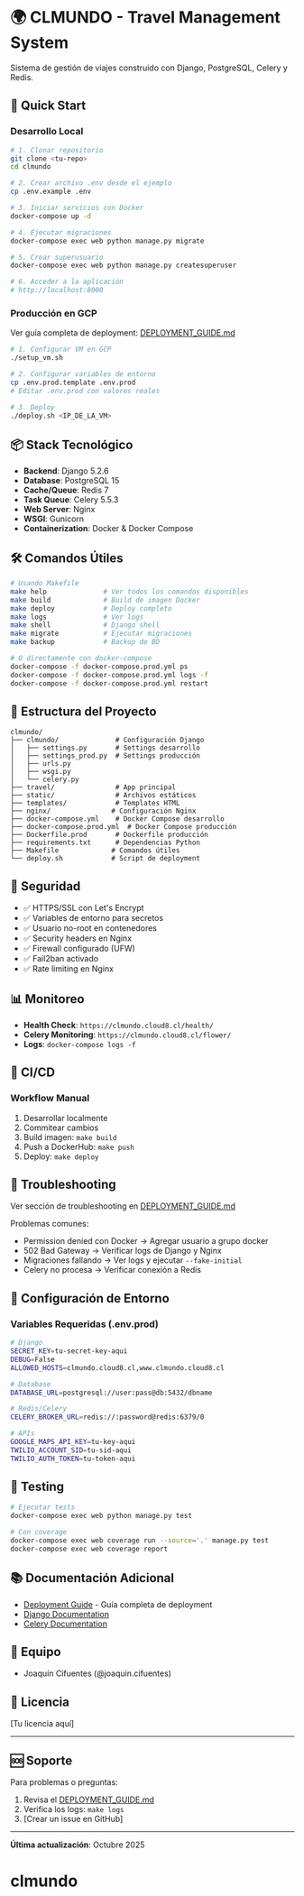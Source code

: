 # 🌍 CLMUNDO - Travel Management System

Sistema de gestión de viajes construido con Django, PostgreSQL, Celery y Redis.

## 🚀 Quick Start

### Desarrollo Local

```bash
# 1. Clonar repositorio
git clone <tu-repo>
cd clmundo

# 2. Crear archivo .env desde el ejemplo
cp .env.example .env

# 3. Iniciar servicios con Docker
docker-compose up -d

# 4. Ejecutar migraciones
docker-compose exec web python manage.py migrate

# 5. Crear superusuario
docker-compose exec web python manage.py createsuperuser

# 6. Acceder a la aplicación
# http://localhost:8000
```

### Producción en GCP

Ver guía completa de deployment: [DEPLOYMENT_GUIDE.md](DEPLOYMENT_GUIDE.md)

```bash
# 1. Configurar VM en GCP
./setup_vm.sh

# 2. Configurar variables de entorno
cp .env.prod.template .env.prod
# Editar .env.prod con valores reales

# 3. Deploy
./deploy.sh <IP_DE_LA_VM>
```

## 📦 Stack Tecnológico

- **Backend**: Django 5.2.6
- **Database**: PostgreSQL 15
- **Cache/Queue**: Redis 7
- **Task Queue**: Celery 5.5.3
- **Web Server**: Nginx
- **WSGI**: Gunicorn
- **Containerization**: Docker & Docker Compose

## 🛠️ Comandos Útiles

```bash
# Usando Makefile
make help              # Ver todos los comandos disponibles
make build             # Build de imagen Docker
make deploy            # Deploy completo
make logs              # Ver logs
make shell             # Django shell
make migrate           # Ejecutar migraciones
make backup            # Backup de BD

# O directamente con docker-compose
docker-compose -f docker-compose.prod.yml ps
docker-compose -f docker-compose.prod.yml logs -f
docker-compose -f docker-compose.prod.yml restart
```

## 📁 Estructura del Proyecto

```
clmundo/
├── clmundo/              # Configuración Django
│   ├── settings.py       # Settings desarrollo
│   ├── settings_prod.py  # Settings producción
│   ├── urls.py
│   ├── wsgi.py
│   └── celery.py
├── travel/               # App principal
├── static/               # Archivos estáticos
├── templates/            # Templates HTML
├── nginx/               # Configuración Nginx
├── docker-compose.yml    # Docker Compose desarrollo
├── docker-compose.prod.yml  # Docker Compose producción
├── Dockerfile.prod       # Dockerfile producción
├── requirements.txt      # Dependencias Python
├── Makefile             # Comandos útiles
└── deploy.sh            # Script de deployment

```

## 🔐 Seguridad

- ✅ HTTPS/SSL con Let's Encrypt
- ✅ Variables de entorno para secretos
- ✅ Usuario no-root en contenedores
- ✅ Security headers en Nginx
- ✅ Firewall configurado (UFW)
- ✅ Fail2ban activado
- ✅ Rate limiting en Nginx

## 📊 Monitoreo

- **Health Check**: `https://clmundo.cloud8.cl/health/`
- **Celery Monitoring**: `https://clmundo.cloud8.cl/flower/`
- **Logs**: `docker-compose logs -f`

## 🔄 CI/CD

### Workflow Manual

1. Desarrollar localmente
2. Commitear cambios
3. Build imagen: `make build`
4. Push a DockerHub: `make push`
5. Deploy: `make deploy`

## 🐛 Troubleshooting

Ver sección de troubleshooting en [DEPLOYMENT_GUIDE.md](DEPLOYMENT_GUIDE.md)

Problemas comunes:
- Permission denied con Docker → Agregar usuario a grupo docker
- 502 Bad Gateway → Verificar logs de Django y Nginx
- Migraciones fallando → Ver logs y ejecutar `--fake-initial`
- Celery no procesa → Verificar conexión a Redis

## 📝 Configuración de Entorno

### Variables Requeridas (.env.prod)

```bash
# Django
SECRET_KEY=tu-secret-key-aqui
DEBUG=False
ALLOWED_HOSTS=clmundo.cloud8.cl,www.clmundo.cloud8.cl

# Database
DATABASE_URL=postgresql://user:pass@db:5432/dbname

# Redis/Celery
CELERY_BROKER_URL=redis://:password@redis:6379/0

# APIs
GOOGLE_MAPS_API_KEY=tu-key-aqui
TWILIO_ACCOUNT_SID=tu-sid-aqui
TWILIO_AUTH_TOKEN=tu-token-aqui
```

## 🧪 Testing

```bash
# Ejecutar tests
docker-compose exec web python manage.py test

# Con coverage
docker-compose exec web coverage run --source='.' manage.py test
docker-compose exec web coverage report
```

## 📚 Documentación Adicional

- [Deployment Guide](DEPLOYMENT_GUIDE.md) - Guía completa de deployment
- [Django Documentation](https://docs.djangoproject.com/)
- [Celery Documentation](https://docs.celeryproject.org/)

## 👥 Equipo

- Joaquín Cifuentes (@joaquin.cifuentes)

## 📄 Licencia

[Tu licencia aquí]

---

## 🆘 Soporte

Para problemas o preguntas:
1. Revisa el [DEPLOYMENT_GUIDE.md](DEPLOYMENT_GUIDE.md)
2. Verifica los logs: `make logs`
3. [Crear un issue en GitHub]

---

**Última actualización**: Octubre 2025
# clmundo
